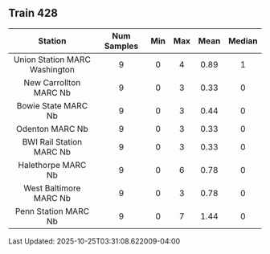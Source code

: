 ## Train 428

| Station | Num Samples | Min | Max | Mean | Median |
| :-----: | :---------: | :-: | :-: | :--: | :----: |
| Union Station MARC Washington | 9 | 0 | 4 | 0.89 | 1 |
| New Carrollton MARC Nb | 9 | 0 | 3 | 0.33 | 0 |
| Bowie State MARC Nb | 9 | 0 | 3 | 0.44 | 0 |
| Odenton MARC Nb | 9 | 0 | 3 | 0.33 | 0 |
| BWI Rail Station MARC Nb | 9 | 0 | 3 | 0.33 | 0 |
| Halethorpe MARC Nb | 9 | 0 | 6 | 0.78 | 0 |
| West Baltimore MARC Nb | 9 | 0 | 3 | 0.78 | 0 |
| Penn Station MARC Nb | 9 | 0 | 7 | 1.44 | 0 |


Last Updated: 2025-10-25T03:31:08.622009-04:00
